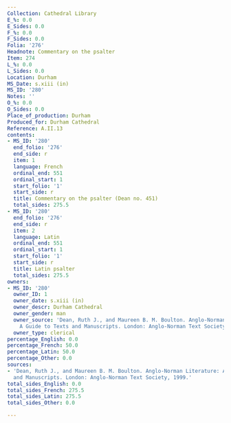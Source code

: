 ```yaml
---
Collection: Cathedral Library
E_%: 0.0
E_Sides: 0.0
F_%: 0.0
F_Sides: 0.0
Folia: '276'
Headnote: Commentary on the psalter
Item: 274
L_%: 0.0
L_Sides: 0.0
Location: Durham
MS_Date: s.xiii (in)
MS_ID: '280'
Notes: ''
O_%: 0.0
O_Sides: 0.0
Place_of_production: Durham
Produced_for: Durham Cathedral
Reference: A.II.13
contents:
- MS_ID: '280'
  end_folio: '276'
  end_side: r
  item: 1
  language: French
  ordinal_end: 551
  ordinal_start: 1
  start_folio: '1'
  start_side: r
  title: Commentary on the psalter (Dean no. 451)
  total_sides: 275.5
- MS_ID: '280'
  end_folio: '276'
  end_side: r
  item: 2
  language: Latin
  ordinal_end: 551
  ordinal_start: 1
  start_folio: '1'
  start_side: r
  title: Latin psalter
  total_sides: 275.5
owners:
- MS_ID: '280'
  owner_ID: 1
  owner_date: s.xiii (in)
  owner_descr: Durham Cathedral
  owner_gender: man
  owner_source: 'Dean, Ruth J., and Maureen B. M. Boulton. Anglo-Norman Literature:
    A Guide to Texts and Manuscripts. London: Anglo-Norman Text Society, 1999. '
  owner_type: clerical
percentage_English: 0.0
percentage_French: 50.0
percentage_Latin: 50.0
percentage_Other: 0.0
sources:
- 'Dean, Ruth J., and Maureen B. M. Boulton. Anglo-Norman Literature: A Guide to Texts
  and Manuscripts. London: Anglo-Norman Text Society, 1999.'
total_sides_English: 0.0
total_sides_French: 275.5
total_sides_Latin: 275.5
total_sides_Other: 0.0

---
```

